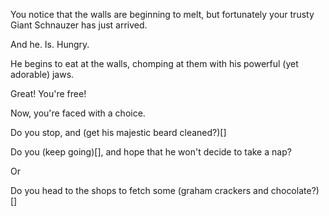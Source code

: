 You notice that the walls are beginning to melt, but fortunately
your trusty Giant Schnauzer has just arrived. 

And he. Is. Hungry. 

He begins to eat at the walls, chomping at them with his powerful (yet adorable) jaws. 

Great! You're free! 

Now, you're faced with a choice. 

Do you stop, and (get his majestic beard cleaned?)[]

Do you (keep going)[], and hope that he won't decide to take a nap? 

Or

Do you head to the shops to fetch some (graham crackers and chocolate?)[]
